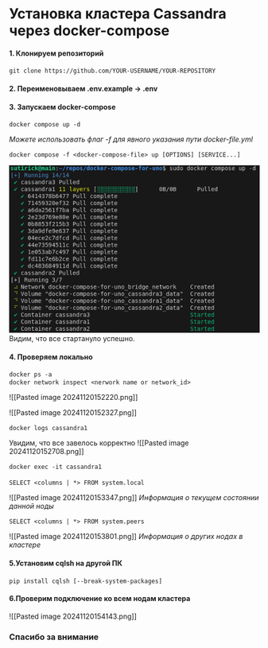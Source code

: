 # Установка кластера Cassandra через docker-compose
#### 1. Клонируем репозиторий

```shell
git clone https://github.com/YOUR-USERNAME/YOUR-REPOSITORY
```

#### 2. Переименовываем .env.example -> .env

#### 3. Запускаем docker-compose 
```shell
docker compose up -d
```

*Можете использовать флаг -f для явного указания пути docker-file.yml*
```shell
docker compose -f <docker-compose-file> up [OPTIONS] [SERVICE...]
```

![Image alt](https://github.com/sutirick/docker-compose-for-uno/raw/assets/./20241120154502.png)
Видим, что все стартануло успешно.

#### 4. Проверяем локально

```shell
docker ps -a
docker network inspect <nerwork name or network_id>
```

![[Pasted image 20241120152220.png]]

![[Pasted image 20241120152327.png]]

```shell
docker logs cassandra1
```

Увидим, что все завелось корректно
![[Pasted image 20241120152708.png]]

```shell
docker exec -it cassandra1

SELECT <columns | *> FROM system.local
```

![[Pasted image 20241120153347.png]]
*Информация о текущем состоянии данной ноды*

```shell
SELECT <columns | *> FROM system.peers
```

![[Pasted image 20241120153801.png]]
*Информация о других нодах в кластере*

#### 5.Установим cqlsh на другой ПК

```shell
pip install cqlsh [--break-system-packages]
```

#### 6.Проверим подключение ко всем нодам кластера

![[Pasted image 20241120154143.png]]

### Спасибо за внимание